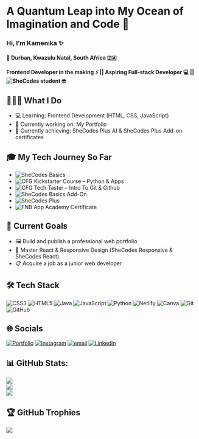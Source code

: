 # A Quantum Leap into My Ocean of Imagination and Code 🌊

### Hi, I’m Kamenika ✨

#### 📍 Durban, Kwazulu Natal, South Africa 🇿🇦

#### Frontend Developer in the making ⚡ || Aspiring Full-stack Developer 💻 || ![SheCodes](https://www.shecodes.io/graduates/69543-kamenikia-govender) student 🤓 

##  👩🏾‍💻 What I Do
- 💻 Learning: Frontend Development (HTML, CSS, JavaScript)
- 🌱 Currently working on: My Portfolio
- 💭 Currently achieving: SheCodes Plus AI & SheCodes Plus Add-on certificates

## 🎓 My Tech Journey So Far
-	![SheCodes Basics](https://www.shecodes.io/certificates/0c68bc6d21cebc121e88a917d1ae16ae)
-	![CFG Kickstarter Course – Python & Apps](https://drive.google.com/file/d/1fkxcTsV5_dn9VC2zT6MAM5q89BPwzlWZ/view?usp=sharing)
-	![CFG Tech Taster – Intro To Git & Github](https://drive.google.com/file/d/1D4B8ijWl9-7kLopWWlyR6kFgEpk9p6sj/view?usp=sharing)
-	![SheCodes Basics Add-On](https://www.shecodes.io/certificates/0ce8e3a9c0dbe0afed92e1510ff3c4b9)
-	![SheCodes Plus](https://www.shecodes.io/certificates/b680cf34558c1b3007e7fd8f04263abc)
-	![FNB App Academy Certificate](https://drive.google.com/file/d/1eqIhB3XXsRUWWyPn7-OidhGqipRESqf-/view?usp=sharing)

## 🚀 Current Goals
- 🖼️ Build and publish a professional web portfolio
- 🧠 Master React & Responsive Design (SheCodes Responsive & SheCodes React)
- 📋 Acquire a job as a junior web developer

## 🛠 Tech Stack
![CSS3](https://img.shields.io/badge/css3-%231572B6.svg?style=for-the-badge&logo=css3&logoColor=white) 
![HTML5](https://img.shields.io/badge/html5-%23E34F26.svg?style=for-the-badge&logo=html5&logoColor=white)
![Java](https://img.shields.io/badge/java-%23ED8B00.svg?style=for-the-badge&logo=openjdk&logoColor=white) 
![JavaScript](https://img.shields.io/badge/javascript-%23323330.svg?style=for-the-badge&logo=javascript&logoColor=%23F7DF1E) 
![Python](https://img.shields.io/badge/python-3670A0?style=for-the-badge&logo=python&logoColor=ffdd54) 
![Netlify](https://img.shields.io/badge/netlify-%23000000.svg?style=for-the-badge&logo=netlify&logoColor=#00C7B7) 
![Canva](https://img.shields.io/badge/Canva-%2300C4CC.svg?style=for-the-badge&logo=Canva&logoColor=white) 
![Git](https://img.shields.io/badge/git-%23F05033.svg?style=for-the-badge&logo=git&logoColor=white) 
![GitHub](https://img.shields.io/badge/github-%23121011.svg?style=for-the-badge&logo=github&logoColor=white)

## 🌐 Socials
[![Portfolio](https://img.shields.io/badge/Portfolio-543DE0?style=for-the-badge&logo=About.me&logoColor=white)](#)
[![Instagram](https://img.shields.io/badge/Instagram-%23E4405F.svg?style=for-the-badge&logo=Instagram&logoColor=white)](https://instagram.com/cybermoon21k)
[![email](https://img.shields.io/badge/Email-D14836?style=for-the-badge&logo=gmail&logoColor=white)](mailto:cybermoon21k@gmail.com) 
[![LinkedIn](https://img.shields.io/badge/LinkedIn-%230077B5.svg?style=for-the-badge&logo=linkedin&logoColor=white)](https://linkedin.com/in/cybermoon21k)

## 📊 GitHub Stats:
![](https://github-readme-stats.vercel.app/api?username=cybermoon21k&theme=graywhite&hide_border=false&include_all_commits=false&count_private=false)<br/>
![](https://nirzak-streak-stats.vercel.app/?user=cybermoon21k&theme=graywhite&hide_border=false&include_all_commits=false&count_private=false)<br/>
![](https://github-readme-stats.vercel.app/api/top-langs/?username=cybermoon21k&theme=graywhite&hide_border=false&include_all_commits=false&count_private=false&layout=compact)

## 🏆 GitHub Trophies
![](https://github-profile-trophy.vercel.app/?username=cybermoon21k&theme=graywhite&no-frame=false&no-bg=true&margin-w=4)

